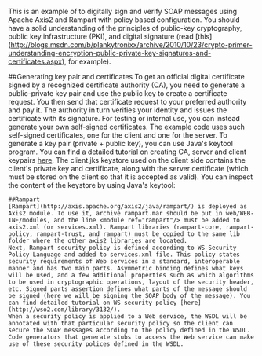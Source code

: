 This is an example of to digitally sign and verify SOAP messages using Apache Axis2 and Rampart with policy based configuration. 
You should have a solid understanding of the principles of public-key cryptography, public key infrastructure (PKI), and digital signature (read [this] (http://blogs.msdn.com/b/plankytronixx/archive/2010/10/23/crypto-primer-understanding-encryption-public-private-key-signatures-and-certificates.aspx), for example). 

##Generating key pair and certificates
To get an official digital certificate signed by a recognized certificate authority (CA), you need to generate a public-private key pair and use the public key to create a certificate request. You then send that certificate request to your preferred authority and pay it. The authority in turn verifies your identity and issues the certificate with its signature.
For testing or internal use, you can instead generate your own self-signed certificates. The example code uses such self-signed certificates, one for the client and one for the server. To generate a key pair (private + public key),  you can use Java's keytool program. You can find a detailed tutorial on creating CA, server and client keypairs [here](http://wso2.com/library/174/).
The client.jks keystore used on the client side contains the client's private key and certificate, along with the server certificate (which must be stored on the client so that it is accepted as valid). You can inspect the content of the keystore by using Java's keytool: 
```keytool -list -v -keystore path/to/service.jks -storepass servicePW
##Rampart
[Rampart](http://axis.apache.org/axis2/java/rampart/) is deployed as Axis2 module. To use it, archive rampart.mar should be put in web/WEB-INF/modules, and the line <module ref="rampart"/> must be added to axis2.xml (or services.xml). Rampart libraries (rampart-core, rampart-policy, rampart-trust, and rampart) must be copied to the same lib folder where the other axis2 libraries are located. 
Next, Rampart security policy is defined according to WS-Security Policy Language and added to services.xml file. This policy states security requirements of Web services in a standard, interoperable manner and has two main parts. Asymmetric binding defines what keys will be used, and a few additional properties such as which algorithms to be used in cryptographic operations, layout of the security header, etc. Signed parts assertion defines what parts of the message should be signed (here we will be signing the SOAP body of the message). You can find detailed tutorial on WS security policy [here](http://wso2.com/library/3132/).
When a security policy is applied to a Web service, the WSDL will be annotated with that particular security policy so the client can secure the SOAP messages according to the policy defined in the WSDL. Code generators that generate stubs to access the Web service can make use of these security polices defined in the WSDL.


